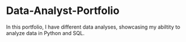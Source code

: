# Data-Analyst-Portfolio
In this portfolio, I have different data analyses, showcasing my abiltity to analyze data in Python and SQL.
